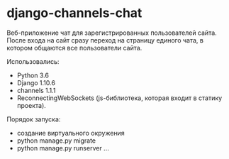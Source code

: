 # django-channels-chat
Веб-приложение чат для зарегистрированных пользователей сайта. После входа на сайт сразу переход на страницу единого чата, в котором общаются все пользователи сайта.

Использовались: 
- Python 3.6
- Django 1.10.6
- channels 1.1.1
- ReconnectingWebSockets (js-библиотека, которая входит в статику проекта).

Порядок запуска:
- создание виртуального окружения
- python manage.py migrate
- python manage.py runserver ...